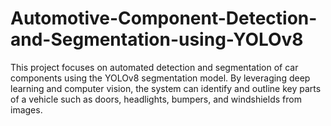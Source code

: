 # Automotive-Component-Detection-and-Segmentation-using-YOLOv8
This project focuses on automated detection and segmentation of car components using the YOLOv8 segmentation model. By leveraging deep learning and computer vision, the system can identify and outline key parts of a vehicle such as doors, headlights, bumpers, and windshields from images.
